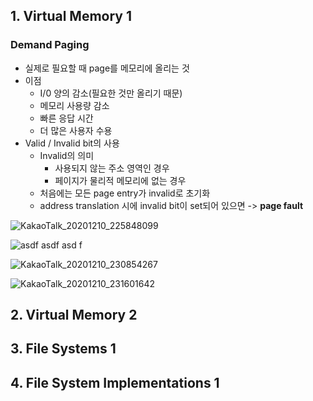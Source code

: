## 1. Virtual Memory 1

### Demand Paging
* 실제로 필요할 때 page를 메모리에 올리는 것
* 이점
  - I/0 양의 감소(필요한 것만 올리기 때문)
  - 메모리 사용량 감소
  - 빠른 응답 시간
  - 더 많은 사용자 수용
* Valid / Invalid bit의 사용
  - Invalid의 의미
    * 사용되지 않는 주소 영역인 경우
    * 페이지가 물리적 메모리에 없는 경우
  - 처음에는 모든 page entry가 invalid로 초기화
  - address translation 시에 invalid bit이 set되어 있으면 -> **page fault**

![KakaoTalk_20201210_225848099](https://user-images.githubusercontent.com/23302973/101781581-592a8480-3b3b-11eb-8fc7-5df283f78e04.jpg)

![asdf asdf asd f](https://user-images.githubusercontent.com/23302973/101781722-85de9c00-3b3b-11eb-80d2-0c33b4e2e6c3.PNG)

![KakaoTalk_20201210_230854267](https://user-images.githubusercontent.com/23302973/101782710-b3781500-3b3c-11eb-9a3b-8607d8e9efbd.jpg)

![KakaoTalk_20201210_231601642](https://user-images.githubusercontent.com/23302973/101783498-b32c4980-3b3d-11eb-96ed-0f1d6ddd0417.jpg)


## 2. Virtual Memory 2

## 3. File Systems 1 

## 4. File System Implementations 1 
